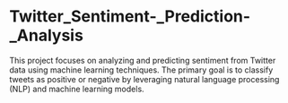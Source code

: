 # Twitter_Sentiment-_Prediction-_Analysis
This project focuses on analyzing and predicting sentiment from Twitter data using machine learning techniques. The primary goal is to classify tweets as positive or negative by leveraging natural language processing (NLP) and machine learning models.

